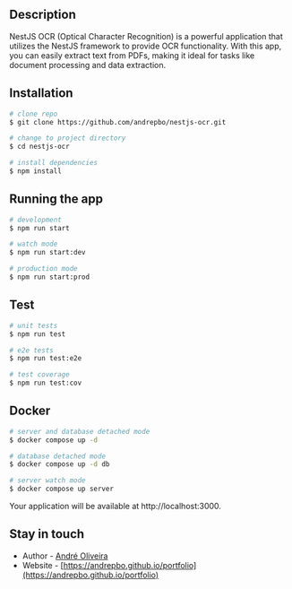 ## Description

NestJS OCR (Optical Character Recognition) is a powerful application that utilizes the NestJS framework to provide OCR functionality. With this app, you can easily extract text from PDFs, making it ideal for tasks like document processing and data extraction.

## Installation

```bash
# clone repo
$ git clone https://github.com/andrepbo/nestjs-ocr.git

# change to project directory
$ cd nestjs-ocr

# install dependencies
$ npm install
```

## Running the app

```bash
# development
$ npm run start

# watch mode
$ npm run start:dev

# production mode
$ npm run start:prod
```

## Test

```bash
# unit tests
$ npm run test

# e2e tests
$ npm run test:e2e

# test coverage
$ npm run test:cov
```

## Docker

```bash
# server and database detached mode
$ docker compose up -d

# database detached mode
$ docker compose up -d db

# server watch mode
$ docker compose up server
```

Your application will be available at http://localhost:3000.

## Stay in touch

- Author - [André Oliveira](https://www.linkedin.com/in/andrepbo)
- Website - [https://andrepbo.github.io/portfolio](https://andrepbo.github.io/portfolio)
